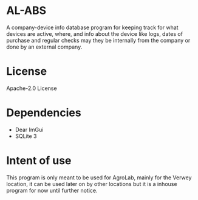 # AL-ABS
A company-device info database program for keeping track for what devices are active, where, and info about the device like logs, dates of purchase and regular checks may they be internally from the company or done by an external company.

# License
Apache-2.0 License

# Dependencies
- Dear ImGui
- SQLite 3

# Intent of use
This program is only meant to be used for AgroLab, mainly for the Verwey location, it can be used later on by other locations but it is a inhouse program for now until further notice.
